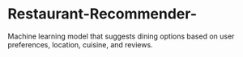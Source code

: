 # Restaurant-Recommender-
Machine learning model that suggests dining options based on user preferences, location, cuisine, and reviews.
